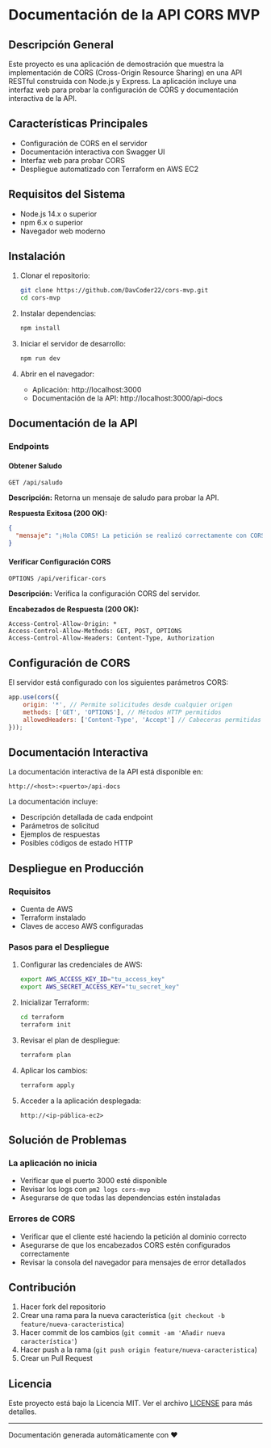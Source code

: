 # Documentación de la API CORS MVP

## Descripción General
Este proyecto es una aplicación de demostración que muestra la implementación de CORS (Cross-Origin Resource Sharing) en una API RESTful construida con Node.js y Express. La aplicación incluye una interfaz web para probar la configuración de CORS y documentación interactiva de la API.

## Características Principales
- Configuración de CORS en el servidor
- Documentación interactiva con Swagger UI
- Interfaz web para probar CORS
- Despliegue automatizado con Terraform en AWS EC2

## Requisitos del Sistema
- Node.js 14.x o superior
- npm 6.x o superior
- Navegador web moderno

## Instalación

1. Clonar el repositorio:
   ```bash
   git clone https://github.com/DavCoder22/cors-mvp.git
   cd cors-mvp
   ```

2. Instalar dependencias:
   ```bash
   npm install
   ```

3. Iniciar el servidor de desarrollo:
   ```bash
   npm run dev
   ```

4. Abrir en el navegador:
   - Aplicación: http://localhost:3000
   - Documentación de la API: http://localhost:3000/api-docs

## Documentación de la API

### Endpoints

#### Obtener Saludo
```
GET /api/saludo
```

**Descripción:** Retorna un mensaje de saludo para probar la API.

**Respuesta Exitosa (200 OK):**
```json
{
  "mensaje": "¡Hola CORS! La petición se realizó correctamente con CORS habilitado."
}
```

#### Verificar Configuración CORS
```
OPTIONS /api/verificar-cors
```

**Descripción:** Verifica la configuración CORS del servidor.

**Encabezados de Respuesta (200 OK):**
```
Access-Control-Allow-Origin: *
Access-Control-Allow-Methods: GET, POST, OPTIONS
Access-Control-Allow-Headers: Content-Type, Authorization
```

## Configuración de CORS

El servidor está configurado con los siguientes parámetros CORS:

```javascript
app.use(cors({
    origin: '*', // Permite solicitudes desde cualquier origen
    methods: ['GET', 'OPTIONS'], // Métodos HTTP permitidos
    allowedHeaders: ['Content-Type', 'Accept'] // Cabeceras permitidas
}));
```

## Documentación Interactiva

La documentación interactiva de la API está disponible en:

```
http://<host>:<puerto>/api-docs
```

La documentación incluye:
- Descripción detallada de cada endpoint
- Parámetros de solicitud
- Ejemplos de respuestas
- Posibles códigos de estado HTTP

## Despliegue en Producción

### Requisitos
- Cuenta de AWS
- Terraform instalado
- Claves de acceso AWS configuradas

### Pasos para el Despliegue

1. Configurar las credenciales de AWS:
   ```bash
   export AWS_ACCESS_KEY_ID="tu_access_key"
   export AWS_SECRET_ACCESS_KEY="tu_secret_key"
   ```

2. Inicializar Terraform:
   ```bash
   cd terraform
   terraform init
   ```

3. Revisar el plan de despliegue:
   ```bash
   terraform plan
   ```

4. Aplicar los cambios:
   ```bash
   terraform apply
   ```

5. Acceder a la aplicación desplegada:
   ```
   http://<ip-pública-ec2>
   ```

## Solución de Problemas

### La aplicación no inicia
- Verificar que el puerto 3000 esté disponible
- Revisar los logs con `pm2 logs cors-mvp`
- Asegurarse de que todas las dependencias estén instaladas

### Errores de CORS
- Verificar que el cliente esté haciendo la petición al dominio correcto
- Asegurarse de que los encabezados CORS estén configurados correctamente
- Revisar la consola del navegador para mensajes de error detallados

## Contribución

1. Hacer fork del repositorio
2. Crear una rama para la nueva característica (`git checkout -b feature/nueva-caracteristica`)
3. Hacer commit de los cambios (`git commit -am 'Añadir nueva característica'`)
4. Hacer push a la rama (`git push origin feature/nueva-caracteristica`)
5. Crear un Pull Request

## Licencia

Este proyecto está bajo la Licencia MIT. Ver el archivo [LICENSE](LICENSE) para más detalles.

---

Documentación generada automáticamente con ❤️

